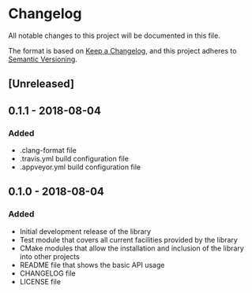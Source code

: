 # Changelog
All notable changes to this project will be documented in this file.

The format is based on [Keep a Changelog](https://keepachangelog.com/en/1.0.0/),
and this project adheres to [Semantic Versioning](https://semver.org/spec/v2.0.0.html).

## [Unreleased]

## 0.1.1 - 2018-08-04
### Added
- .clang-format file
- .travis.yml build configuration file
- .appveyor.yml build configuration file

## 0.1.0 - 2018-08-04
### Added
- Initial development release of the library
- Test module that covers all current facilities provided by the library
- CMake modules that allow the installation and inclusion of the library into other projects
- README file that shows the basic API usage
- CHANGELOG file
- LICENSE file
